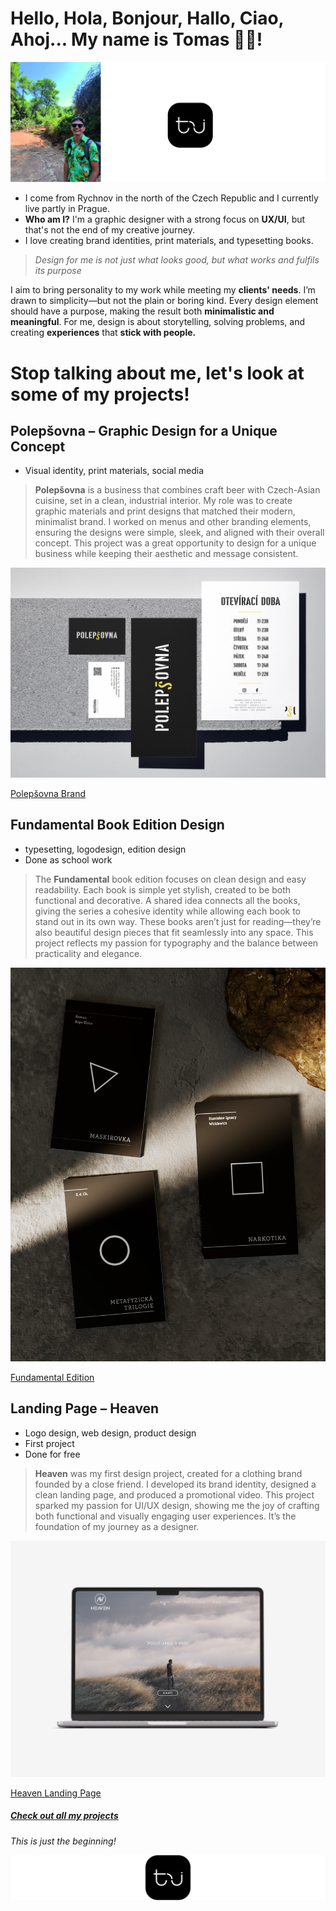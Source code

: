 # **Hello**, Hola, Bonjour, Hallo, Ciao, Ahoj... **My name is Tomas** 🙋🏽!

![](/02_first_impressions/Images/Me_photo_logo.jpg)

- I come from Rychnov in the north of the Czech Republic and I currently live partly in Prague. 
- **Who am I?** I'm a graphic designer with a strong focus on **UX/UI**, but that's not the end of my creative journey.
- I love creating brand identities, print materials, and typesetting books. 

 > *Design for me is not just what looks good, but what works and fulfils its purpose*

I aim to bring personality to my work while meeting my **clients' needs**. I’m drawn to simplicity—but not the plain or boring kind. Every design element should have a purpose, making the result both **minimalistic and meaningful**. For me, design is about storytelling, solving problems, and creating **experiences** that **stick with people.**



# **Stop talking about me, let's look at some of my projects!**

## **Polepšovna – Graphic Design for a Unique Concept**

- Visual identity, print materials, social media

> **Polepšovna** is a business that combines craft beer with Czech-Asian cuisine, set in a clean, industrial interior. My role was to create graphic materials and print designs that matched their modern, minimalist brand. I worked on menus and other branding elements, ensuring the designs were simple, sleek, and aligned with their overall concept. This project was a great opportunity to design for a unique business while keeping their aesthetic and message consistent.  



![Polepšovna_mockup](/02_first_impressions/Images/Polepsovna_img.jpg)

[Polepšovna Brand](https://tomasjindrak.myportfolio.com/polepsovna-brand)

## **Fundamental Book Edition Design**

- typesetting, logodesign, edition design
- Done as school work

> The **Fundamental** book edition focuses on clean design and easy readability. Each book is simple yet stylish, created to be both functional and decorative. A shared idea connects all the books, giving the series a cohesive identity while allowing each book to stand out in its own way. These books aren’t just for reading—they’re also beautiful design pieces that fit seamlessly into any space. This project reflects my passion for typography and the balance between practicality and elegance.  



![Fundamental edition](/02_first_impressions/Images/Fundamental.JPG)

[Fundamental Edition](https://tomasjindrak.myportfolio.com/navrh-edice-fundamental)

## **Landing Page – Heaven**  

- Logo design, web design, product design
- First project
- Done for free

> **Heaven** was my first design project, created for a clothing brand founded by a close friend. I developed its brand identity, designed a clean landing page, and produced a promotional video. This project sparked my passion for UI/UX design, showing me the joy of crafting both functional and visually engaging user experiences. It’s the foundation of my journey as a designer.  



![Heaven landing page mockup](/02_first_impressions/Images/HEAVEN_MOCKUP.jpg)

[Heaven Landing Page](https://tomasjindrak.myportfolio.com/landing-page-heaven)

##### _[Check out all my projects](https://tomasjindrak.myportfolio.com/work)_

_This is just the beginning!_

![](/02_first_impressions/Images/Logot_tj_middle.jpg)
